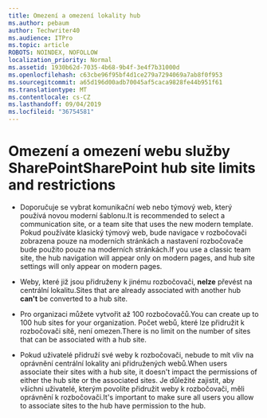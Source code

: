 ```yaml
---
title: Omezení a omezení lokality hub
ms.author: pebaum
author: Techwriter40
ms.audience: ITPro
ms.topic: article
ROBOTS: NOINDEX, NOFOLLOW
localization_priority: Normal
ms.assetid: 1930b62d-7035-4b68-9b4f-3e4f7b31000d
ms.openlocfilehash: c63cbe96f95bf4d1ce279a7294069a7ab8f0f953
ms.sourcegitcommit: a65d196d00adb70045af5caca9828fe44b951f61
ms.translationtype: MT
ms.contentlocale: cs-CZ
ms.lasthandoff: 09/04/2019
ms.locfileid: "36754581"
---
```

# <a name="sharepoint-hub-site-limits-and-restrictions"></a><span data-ttu-id="032ff-102">Omezení a omezení webu služby SharePoint</span><span class="sxs-lookup"><span data-stu-id="032ff-102">SharePoint hub site limits and restrictions</span></span>

- <span data-ttu-id="032ff-103">Doporučuje se vybrat komunikační web nebo týmový web, který používá novou moderní šablonu.</span><span class="sxs-lookup"><span data-stu-id="032ff-103">It is recommended to select a communication site, or a team site that uses the new modern template.</span></span> <span data-ttu-id="032ff-104">Pokud používáte klasický týmový web, bude navigace v rozbočovači zobrazena pouze na moderních stránkách a nastavení rozbočovače bude použito pouze na moderních stránkách.</span><span class="sxs-lookup"><span data-stu-id="032ff-104">If you use a classic team site, the hub navigation will appear only on modern pages, and hub site settings will only appear on modern pages.</span></span>

- <span data-ttu-id="032ff-105">Weby, které již jsou přidruženy k jinému rozbočovači, **nelze** převést na centrální lokalitu.</span><span class="sxs-lookup"><span data-stu-id="032ff-105">Sites that are already associated with another hub **can't** be converted to a hub site.</span></span> 

- <span data-ttu-id="032ff-106">Pro organizaci můžete vytvořit až 100 rozbočovačů.</span><span class="sxs-lookup"><span data-stu-id="032ff-106">You can create up to 100 hub sites for your organization.</span></span> <span data-ttu-id="032ff-107">Počet webů, které lze přidružit k rozbočovači sítě, není omezen.</span><span class="sxs-lookup"><span data-stu-id="032ff-107">There is no limit on the number of sites that can be associated with a hub site.</span></span>

- <span data-ttu-id="032ff-108">Pokud uživatelé přidruží své weby k rozbočovači, nebude to mít vliv na oprávnění centrální lokality ani přidružených webů.</span><span class="sxs-lookup"><span data-stu-id="032ff-108">When users associate their sites with a hub site, it doesn't impact the permissions of either the hub site or the associated sites.</span></span> <span data-ttu-id="032ff-109">Je důležité zajistit, aby všichni uživatelé, kterým povolíte přidružit weby k rozbočovači, měli oprávnění k rozbočovači.</span><span class="sxs-lookup"><span data-stu-id="032ff-109">It's important to make sure all users you allow to associate sites to the hub have permission to the hub.</span></span>



